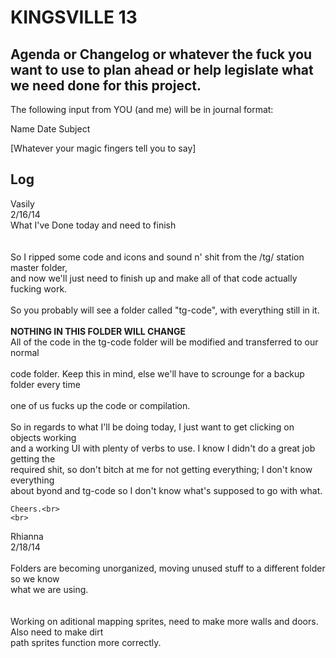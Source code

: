 KINGSVILLE 13
================

Agenda or Changelog or whatever the fuck you want to use to plan ahead or help legislate
what we need done for this project.
-----------------------------------------------------

The following input from YOU (and me) will be in journal format:

Name
Date
Subject

[Whatever your magic fingers tell you to say]

Log
-------------------------------------------------

Vasily<br> 
2/16/14<br> 
What I've Done today and need to finish<br> 
<br> 
<br> 
So I ripped some code and icons and sound n' shit from the /tg/ station master folder,<br> 
and now we'll just need to finish up and make all of that code actually fucking work.<br> 
<br> 
So you probably will see a folder called "tg-code", with everything still in it.<br>  
**NOTHING IN THIS FOLDER WILL CHANGE**<br> 
All of the code in the tg-code folder will be modified and transferred to our normal<br>  
code folder. Keep this in mind, else we'll have to scrounge for a backup folder every time<br>  
one of us fucks up the code or compilation.<br> 
<br> 
So in regards to what I'll be doing today, I just want to get clicking on objects working<br> 
and a working UI with plenty of verbs to use. I know I didn't do a great job getting the<br> 
required shit, so don't bitch at me for not getting everything; I don't know everything<br> 
about byond and tg-code so I don't know what's supposed to go with what.<br> 

	Cheers.<br> 
	<br> 
Rhianna<br> 
2/18/14<br> 
<br> 
Folders are becoming unorganized, moving unused stuff to a different folder so we know<br> 
what we are using.<br>  
<br> 
Working on aditional mapping sprites, need to make more walls and doors. Also need to make dirt<br> 
path sprites function more correctly.<br> 